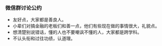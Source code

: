 ### 微信群讨论公约
- 友好点，大家都是善良人。
- 小辈们对搞金融的老板们和善一点，他们有些现在做的事情很大，礼貌点。
- 想清楚别说错话，懂的人也不要嘲讽不懂的人，大家都是跨学科。
- 不认头衔和过往功绩，认道理。
